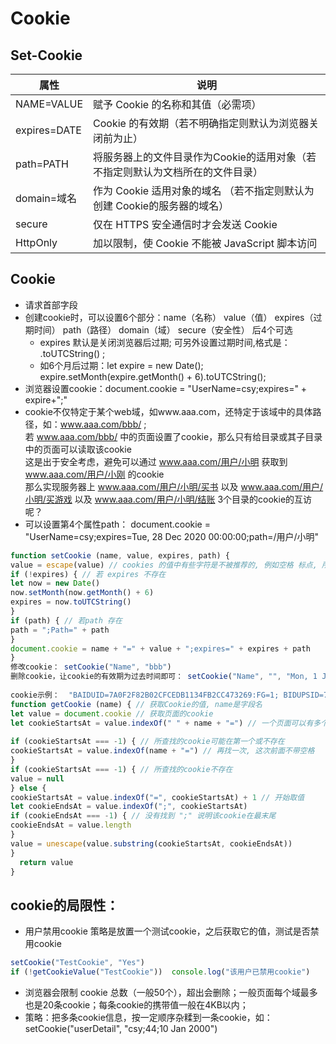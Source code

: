 # Cookie
## Set-Cookie  
属性|说明
-|-
NAME=VALUE | 赋予 Cookie 的名称和其值（必需项）
expires=DATE | Cookie 的有效期（若不明确指定则默认为浏览器关闭前为止）
path=PATH| 将服务器上的文件目录作为Cookie的适用对象（若不指定则默认为文档所在的文件目录）
domain=域名 | 作为 Cookie 适用对象的域名 （若不指定则默认为创建 Cookie的服务器的域名）
secure | 仅在 HTTPS 安全通信时才会发送 Cookie
HttpOnly | 加以限制，使 Cookie 不能被 JavaScript 脚本访问

## Cookie
- 请求首部字段
- 创建cookie时，可以设置6个部分：name（名称） value（值） expires（过期时间） path（路径） domain（域） secure（安全性） 后4个可选		  										
  * expires 默认是关闭浏览器后过期; 可另外设置过期时间,格式是： .toUTCString() ;
  * 如6个月后过期：let expire = new Date(); expire.setMonth(expire.getMonth() + 6).toUTCString();													
- 浏览器设置cookie：document.cookie = "UserName=csy;expires=" + expire+";"													
- cookie不仅特定于某个web域，如www.aaa.com，还特定于该域中的具体路径，如：www.aaa.com/bbb/ ;   
  若 www.aaa.com/bbb/ 中的页面设置了cookie，那么只有给目录或其子目录中的页面可以读取该cookie	  												
  这是出于安全考虑，避免可以通过 www.aaa.com/用户/小明 获取到 www.aaa.com/用户/小刚 的cookie			  										
  那么实现服务器上 www.aaa.com/用户/小明/买书 以及 www.aaa.com/用户/小明/买游戏 以及 www.aaa.com/用户/小明/结账 3个目录的cookie的互访呢？								
- 可以设置第4个属性path： document.cookie = "UserName=csy;expires=Tue, 28 Dec 2020 00:00:00;path=/用户/小明"													
```js
function setCookie (name, value, expires, path) {													
value = escape(value) // cookies 的值中有些字符是不被推荐的, 例如空格 标点, 所以需要转码													
if (!expires) { // 若 expires 不存在													
let now = new Date()													
now.setMonth(now.getMonth() + 6)													
expires = now.toUTCString()													
}													
if (path) { // 若path 存在													
path = ";Path=" + path													
}													
document.cookie = name + "=" + value + ";expires=" + expires + path													
}													
修改cookie： setCookie("Name", "bbb")													
删除cookie，让cookie的有效期为过去时间即可： setCookie("Name", "", "Mon, 1 Jan 1990 00:00:00", "")													
													
cookie示例：  "BAIDUID=7A0F2F82B02CFCEDB1134FB2CC473269:FG=1; BIDUPSID=7A0F2F82B02CFCEDB1134FB2CC473269; PSTM=1539613117; BD_CK_SAM=1; BDORZ=FFFB88E999055A3F8A630C64834BD6D0"													
function getCookie (name) { // 获取Cookie的值, name是字段名													
let value = document.cookie // 获取页面的cookie													
let cookieStartsAt = value.indexOf(" " + name + "=") // 一个页面可以有多个cookie, cookie之间默认是以空格间隔													
													
if (cookieStartsAt === -1) { // 所查找的cookie可能在第一个或不存在													
cookieStartsAt = value.indexOf(name + "=") // 再找一次, 这次前面不带空格													
} 													
if (cookieStartsAt === -1) { // 所查找的cookie不存在													
value = null													
} else {													
cookieStartsAt = value.indexOf("=", cookieStartsAt) + 1 // 开始取值													
let cookieEndsAt = value.indexOf(";", cookieStartsAt) 													
if (cookieEndsAt === -1) { // 没有找到 ";" 说明该cookie在最末尾													
cookieEndsAt = value.length													
}													
value = unescape(value.substring(cookieStartsAt, cookieEndsAt)) 													
}													
  return value													
}													
```													

## cookie的局限性：													
- 用户禁用cookie 策略是放置一个测试cookie，之后获取它的值，测试是否禁用cookie													
```js
setCookie("TestCookie", "Yes")													
if (!getCookieValue("TestCookie"))  console.log("该用户已禁用cookie")													
```
- 浏览器会限制 cookie 总数（一般50个），超出会删除；一般页面每个域最多也是20条cookie；每条cookie的携带值一般在4KB以内；													
- 策略：把多条cookie信息，按一定顺序杂糅到一条cookie，如：setCookie("userDetail", "csy;44;10 Jan 2000")													
